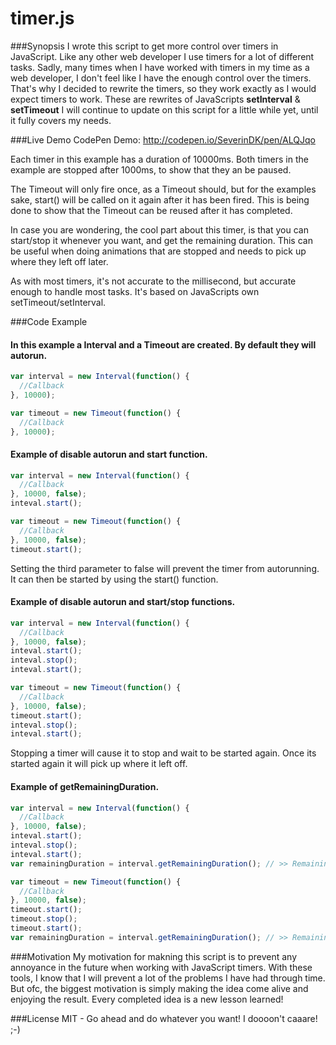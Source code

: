 # timer.js

###Synopsis
I wrote this script to get more control over timers in JavaScript. Like any other web developer I use timers for a lot of different tasks. Sadly, many times when I have worked with timers in my time as a web developer, I don't feel like I have the enough control over the timers. That's why I decided to rewrite the timers, so they work exactly as I would expect timers to work. These are rewrites of JavaScripts <b>setInterval</b> & <b>setTimeout</b> I will continue to update on this script for a little while yet, until it fully covers my needs.

###Live Demo
CodePen Demo: http://codepen.io/SeverinDK/pen/ALQJqo

Each timer in this example has a duration of 10000ms. Both timers in the example are stopped after 1000ms, to show that they an be paused.

The Timeout will only fire once, as a Timeout should, but for the examples sake, start() will be called on it again after it has been fired.
This is being done to show that the Timeout can be reused after it has completed.

In case you are wondering, the cool part about this timer, is that you can start/stop it whenever you want, and get the remaining duration.
This can be useful when doing animations that are stopped and needs to pick up where they left off later. 

As with most timers, it's not accurate to the millisecond, but accurate enough to handle most tasks. It's based on JavaScripts own setTimeout/setInterval.


###Code Example

#### In this example a Interval and a Timeout are created. By default they will autorun.
```javascript
var interval = new Interval(function() { 
  //Callback 
}, 10000);

var timeout = new Timeout(function() { 
  //Callback 
}, 10000);
```

#### Example of disable autorun and start function.
```javascript
var interval = new Interval(function() { 
  //Callback 
}, 10000, false);
inteval.start();

var timeout = new Timeout(function() { 
  //Callback 
}, 10000, false);
timeout.start();
```
Setting the third parameter to false will prevent the timer from autorunning. It can then be started by using the start() function.

#### Example of disable autorun and start/stop functions.
```javascript
var interval = new Interval(function() { 
  //Callback 
}, 10000, false);
inteval.start();
inteval.stop();
inteval.start();

var timeout = new Timeout(function() { 
  //Callback 
}, 10000, false);
timeout.start();
inteval.stop();
inteval.start();
```
Stopping a timer will cause it to stop and wait to be started again. Once its started again it will pick up where it left off.

#### Example of getRemainingDuration.
```javascript
var interval = new Interval(function() { 
  //Callback 
}, 10000, false);
inteval.start();
inteval.stop();
inteval.start();
var remainingDuration = interval.getRemainingDuration(); // >> Remaining duration in milliseconds.

var timeout = new Timeout(function() { 
  //Callback 
}, 10000, false);
timeout.start();
timeout.stop();
timeout.start();
var remainingDuration = interval.getRemainingDuration(); // >> Remaining duration in milliseconds.
```

###Motivation
My motivation for makning this script is to prevent any annoyance in the future when working with JavaScript timers. With these tools, I know that I will prevent a lot of the problems I have had through time.
But ofc, the biggest motivation is simply making the idea come alive and enjoying the result. Every completed idea is a new lesson learned!

###License
MIT - Go ahead and do whatever you want! I doooon't caaare! ;-)
